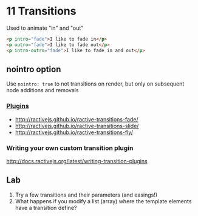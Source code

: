# 11 Transitions

Used to animate "in" and "out"

```html
<p intro="fade">I like to fade in</p>
<p outro="fade">I like to fade out</p>
<p intro-outro="fade">I like to fade in and out</p>
```
## nointro option

Use `nointro: true` to not transitions on render, but only on subsequent
node additions and removals

### [Plugins](http://docs.ractivejs.org/latest/plugins)
* http://ractivejs.github.io/ractive-transitions-fade/
* http://ractivejs.github.io/ractive-transitions-slide/
* http://ractivejs.github.io/ractive-transitions-fly/

### Writing your own custom transition plugin

http://docs.ractivejs.org/latest/writing-transition-plugins

## Lab

1. Try a few transitions and their parameters (and easings!)
2. What happens if you modify a list (array) where the template elements have a transition define?
